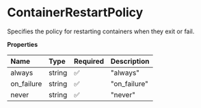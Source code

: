# ContainerRestartPolicy

Specifies the policy for restarting containers when they exit or fail.

**Properties**

| Name       | Type   | Required | Description  |
| :--------- | :----- | :------- | :----------- |
| always     | string | ✅       | "always"     |
| on_failure | string | ✅       | "on_failure" |
| never      | string | ✅       | "never"      |
